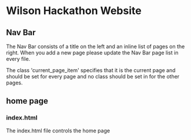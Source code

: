 # Wilson Hackathon Website

## Nav Bar
The Nav Bar consists of a title on the left and an inline list of pages on the right. When you add a new page please update the Nav Bar page list in every file.

The class 'current_page_item' specifies that it is the current page and should be set for every page and no class should be set in for the other pages.

## home page
### index.html

The index.html file controls the home page